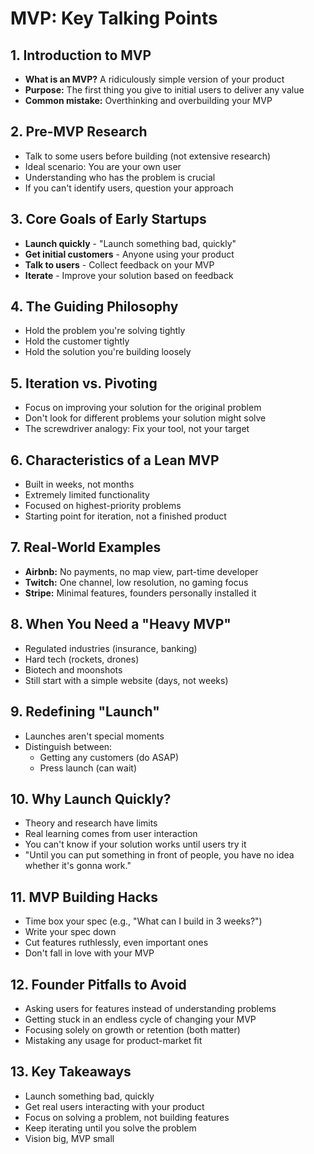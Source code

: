 # MVP: Key Talking Points

## 1. Introduction to MVP
- **What is an MVP?** A ridiculously simple version of your product
- **Purpose:** The first thing you give to initial users to deliver any value
- **Common mistake:** Overthinking and overbuilding your MVP

## 2. Pre-MVP Research
- Talk to some users before building (not extensive research)
- Ideal scenario: You are your own user
- Understanding who has the problem is crucial
- If you can't identify users, question your approach

## 3. Core Goals of Early Startups
- **Launch quickly** - "Launch something bad, quickly"
- **Get initial customers** - Anyone using your product
- **Talk to users** - Collect feedback on your MVP
- **Iterate** - Improve your solution based on feedback

## 4. The Guiding Philosophy
- Hold the problem you're solving tightly
- Hold the customer tightly
- Hold the solution you're building loosely

## 5. Iteration vs. Pivoting
- Focus on improving your solution for the original problem
- Don't look for different problems your solution might solve
- The screwdriver analogy: Fix your tool, not your target

## 6. Characteristics of a Lean MVP
- Built in weeks, not months
- Extremely limited functionality
- Focused on highest-priority problems
- Starting point for iteration, not a finished product

## 7. Real-World Examples
- **Airbnb:** No payments, no map view, part-time developer
- **Twitch:** One channel, low resolution, no gaming focus
- **Stripe:** Minimal features, founders personally installed it

## 8. When You Need a "Heavy MVP"
- Regulated industries (insurance, banking)
- Hard tech (rockets, drones)
- Biotech and moonshots
- Still start with a simple website (days, not weeks)

## 9. Redefining "Launch"
- Launches aren't special moments
- Distinguish between:
  * Getting any customers (do ASAP)
  * Press launch (can wait)

## 10. Why Launch Quickly?
- Theory and research have limits
- Real learning comes from user interaction
- You can't know if your solution works until users try it
- "Until you can put something in front of people, you have no idea whether it's gonna work."

## 11. MVP Building Hacks
- Time box your spec (e.g., "What can I build in 3 weeks?")
- Write your spec down
- Cut features ruthlessly, even important ones
- Don't fall in love with your MVP

## 12. Founder Pitfalls to Avoid
- Asking users for features instead of understanding problems
- Getting stuck in an endless cycle of changing your MVP
- Focusing solely on growth or retention (both matter)
- Mistaking any usage for product-market fit

## 13. Key Takeaways
- Launch something bad, quickly
- Get real users interacting with your product
- Focus on solving a problem, not building features
- Keep iterating until you solve the problem
- Vision big, MVP small
